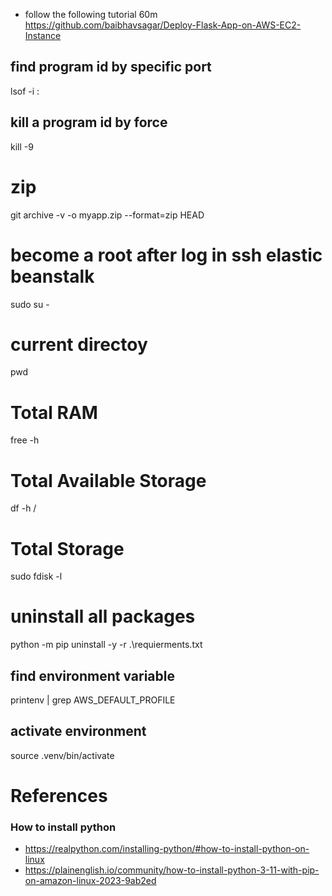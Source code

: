 
- follow the following tutorial 60m
https://github.com/baibhavsagar/Deploy-Flask-App-on-AWS-EC2-Instance

## find program id by specific port 
lsof -i :<port>

## kill a program id by force
kill -9 <pid>

# zip
git archive -v -o myapp.zip --format=zip HEAD


# become a root after log in ssh elastic beanstalk
sudo su -

# current directoy
pwd

# Total RAM
free -h

# Total Available Storage
df -h /

# Total Storage
sudo fdisk -l

# uninstall all packages
python -m pip uninstall -y -r .\requierments.txt

## find environment variable
printenv | grep AWS_DEFAULT_PROFILE

## activate environment 
source .venv/bin/activate

# References

### How to install python
* https://realpython.com/installing-python/#how-to-install-python-on-linux
* https://plainenglish.io/community/how-to-install-python-3-11-with-pip-on-amazon-linux-2023-9ab2ed

